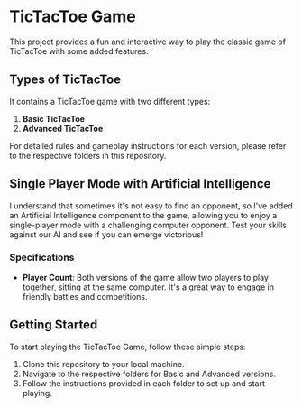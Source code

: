 # TicTacToe Game

This project provides a fun and interactive way to play the classic game of TicTacToe with some added features.

## Types of TicTacToe

It contains a TicTacToe game with two different types:

1. **Basic TicTacToe**
2. **Advanced TicTacToe**

For detailed rules and gameplay instructions for each version, please refer to the respective folders in this repository.

## Single Player Mode with Artificial Intelligence

I understand that sometimes it's not easy to find an opponent, so I've added an Artificial Intelligence component to the game, allowing you to enjoy a single-player mode with a challenging computer opponent. Test your skills against our AI and see if you can emerge victorious!

### Specifications

- **Player Count**: Both versions of the game allow two players to play together, sitting at the same computer. It's a great way to engage in friendly battles and competitions.

## Getting Started

To start playing the TicTacToe Game, follow these simple steps:

1. Clone this repository to your local machine.
2. Navigate to the respective folders for Basic and Advanced versions.
3. Follow the instructions provided in each folder to set up and start playing.

